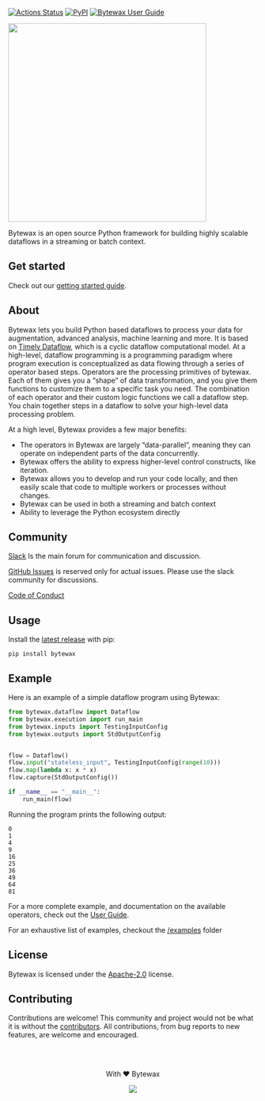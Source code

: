 [![Actions Status](https://github.com/bytewax/bytewax/workflows/CI/badge.svg)](https://github.com/bytewax/bytewax/actions)
[![PyPI](https://img.shields.io/pypi/v/bytewax.svg?style=flat-square)](https://pypi.org/project/bytewax/)
[![Bytewax User Guide](https://img.shields.io/badge/user-guide-brightgreen?style=flat-square)](https://docs.bytewax.io/)


<img src="https://user-images.githubusercontent.com/6073079/157465283-c106c4e5-301a-4e7a-a26e-586229356fdd.svg" width="400" />

Bytewax is an open source Python framework for building highly scalable dataflows in a streaming or batch context.

## Get started

Check out our [getting started guide](https://docs.bytewax.io/getting-started/overview/).

## About

Bytewax lets you build Python based dataflows to process your data for augmentation, advanced analysis, machine learning and more. It is based on [Timely Dataflow](https://timelydataflow.github.io/timely-dataflow/), which is a cyclic dataflow computational model. At a high-level, dataflow programming is a programming paradigm where program execution is conceptualized as data flowing through a series of operator based steps. Operators are the processing primitives of bytewax. Each of them gives you a “shape” of data transformation, and you give them functions to customize them to a specific task you need. The combination of each operator and their custom logic functions we call a dataflow step. You chain together steps in a dataflow to solve your high-level data processing problem.

At a high level, Bytewax provides a few major benefits:

* The operators in Bytewax are largely “data-parallel”, meaning they can operate on independent parts of the data concurrently.
* Bytewax offers the ability to express higher-level control constructs, like iteration.
* Bytewax allows you to develop and run your code locally, and then easily scale that code to multiple workers or processes without changes.
* Bytewax can be used in both a streaming and batch context
* Ability to leverage the Python ecosystem directly

## Community

[Slack](https://join.slack.com/t/bytewaxcommunity/shared_invite/zt-vkos2f6r-_SeT9pF2~n9ArOaeI3ND2w) Is the main forum for communication and discussion.

[GitHub Issues](https://github.com/bytewax/bytewax/issues) is reserved only for actual issues. Please use the slack community for discussions.

[Code of Conduct](https://github.com/bytewax/bytewax/blob/main/CODE_OF_CONDUCT.md)

## Usage

Install the [latest release](https://github.com/bytewax/bytewax/releases/latest) with pip:

```shell
pip install bytewax
```

## Example

Here is an example of a simple dataflow program using Bytewax:

```python
from bytewax.dataflow import Dataflow
from bytewax.execution import run_main
from bytewax.inputs import TestingInputConfig
from bytewax.outputs import StdOutputConfig


flow = Dataflow()
flow.input("stateless_input", TestingInputConfig(range(10)))
flow.map(lambda x: x * x)
flow.capture(StdOutputConfig())

if __name__ == "__main__":
    run_main(flow)
```

Running the program prints the following output:

```
0
1
4
9
16
25
36
49
64
81
```

For a more complete example, and documentation on the available operators, check out the [User Guide](https://docs.bytewax.io/).

For an exhaustive list of examples, checkout the [/examples](/examples) folder

## License

Bytewax is licensed under the [Apache-2.0](https://opensource.org/licenses/APACHE-2.0) license.

## Contributing

Contributions are welcome! This community and project would not be what it is without the [contributors](https://github.com/bytewax/bytewax/graphs/contributors). All contributions, from bug reports to new features, are welcome and encouraged.

</br>
</br>

<p align="center"> With ❤️ Bytewax</p> 
<p align="center"><img src="https://user-images.githubusercontent.com/6073079/157482621-331ad886-df3c-4c92-8948-9e50accd38c9.png" /> </p>
